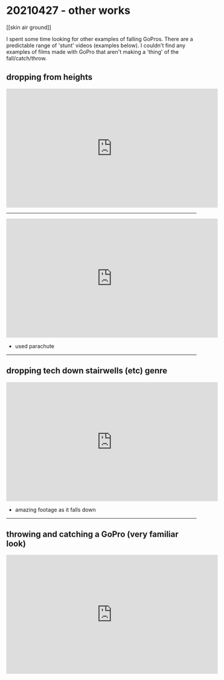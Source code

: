 # 20210427 - other works

[[skin air ground]]

I spent some time looking for other examples of falling GoPros. There are a predictable range of 'stunt' videos (examples below). I couldn't find any examples of films made with GoPro that aren't making a 'thing' of the fall/catch/throw.

## dropping from heights

<iframe width="560" height="315" src="https://www.youtube.com/embed/AnCqlmvPKGo" title="YouTube video player" frameborder="0" allow="accelerometer; autoplay; clipboard-write; encrypted-media; gyroscope; picture-in-picture" allowfullscreen></iframe>

---

<iframe width="560" height="315" src="https://www.youtube.com/embed/w0yCYD9cdHA" title="YouTube video player" frameborder="0" allow="accelerometer; autoplay; clipboard-write; encrypted-media; gyroscope; picture-in-picture" allowfullscreen></iframe>

- used parachute

---

## dropping tech down stairwells (etc) genre

<iframe width="560" height="315" src="https://www.youtube.com/embed/pL1bMfIUr80" title="YouTube video player" frameborder="0" allow="accelerometer; autoplay; clipboard-write; encrypted-media; gyroscope; picture-in-picture" allowfullscreen></iframe>

- amazing footage as it falls down

--- 

## throwing and catching a GoPro (very familiar look)

<iframe width="560" height="315" src="https://www.youtube.com/embed/3ELLJWbwVJY" title="YouTube video player" frameborder="0" allow="accelerometer; autoplay; clipboard-write; encrypted-media; gyroscope; picture-in-picture" allowfullscreen></iframe>